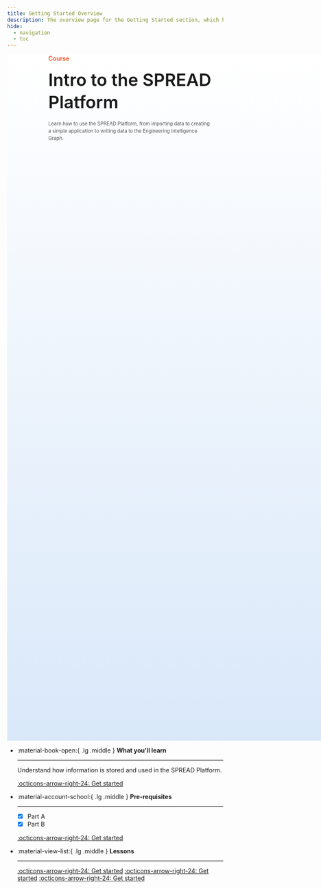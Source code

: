 ```yaml
---
title: Getting Started Overview
description: The overview page for the Getting Started section, which has learning content for using the SPREAD Platform.
hide:
  - navigation
  - toc
---
```


<!--
README

For guidance on how to write documenation, see https://dev.stage.spread.ai/docs/contributor/guide.html. Contact Documentation when this document is ready for review.
-->

<style>
     .md-typeset h1, .md-source-file, .md-typeset hr {
          display: none;
     }

     .md-typeset [data-preview], .md-typeset abbr {
          border-bottom: none;
     }

     nav.md-path {
          display: none !important;
     }

     .md-main__inner {
          margin: 0 !important;
     }

     .md-content__button {
          margin: 8.25px !important;
     }

     article.md-content__inner {
          margin: 0 !important;
          padding-bottom: 3em;
          padding-top: 3em;
     }

     .header {
          width: 100vw;
          background-image: linear-gradient(0deg,#d9e8f9,white);
          min-height: 40vh;
     }

     .header > .right-header-block {
          display: inline-block !important;
          text-align: left;
          font-weight: 600;
          width: 40vw;
          padding-left: 10vw;
     }

     .header > .left-header-block {
          display: inline-block !important;
          text-align: right;
          min-width: 40vw;
          padding-left: 10vw;
          background-image: url('{{ config.site_url }}/getting-started/src/car-diagnosis-demo.png')
     }
</style>

<div class='header'>

<div class='right-header-block'>
	<div style='color: #FF4715'>Course</div>
	<div style='padding-top: 1rem; padding-bottom: 1rem; font-size: 2.5rem; line-height: 1.3' markdown>Intro to the SPREAD Platform</div>
	<div style='color: #525252; line-height: 1.5; font-weight: 400; font-size: 0.7rem'>Learn how to use the SPREAD Platform, from importing data to creating a simple application to writing data to the Engineering Intelligence Graph.</div>
</div>

<div class='left-header-block'></div>

</div>

<div class='grid cards' markdown>

- :material-book-open:{ .lg .middle } __What you'll learn__

    ---

    Understand how information is stored and used in the SPREAD Platform.

    [:octicons-arrow-right-24: Get started](platform/information-model/information-model-overview.md)

- :material-account-school:{ .lg .middle } __Pre-requisites__

    ---

    - [x] Part A
    - [x] Part B

    [:octicons-arrow-right-24: Get started](platform/information-model/information-model-overview.md)

- :material-view-list:{ .lg .middle } __Lessons__

    ---

    [:octicons-arrow-right-24: Get started](platform/information-model/information-model-overview.md)
    [:octicons-arrow-right-24: Get started](platform/information-model/information-model-overview.md)
    [:octicons-arrow-right-24: Get started](platform/information-model/information-model-overview.md)

</div>
